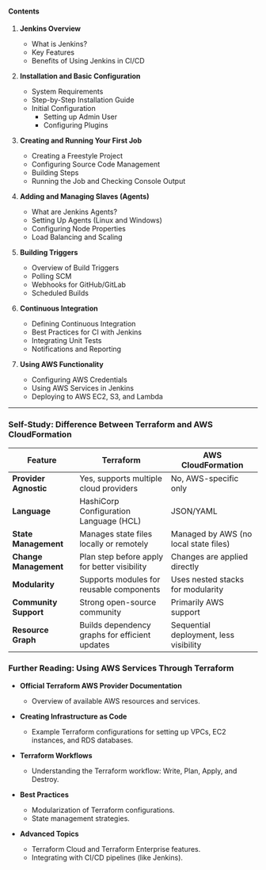 #### Contents

1. **Jenkins Overview**
   - What is Jenkins?
   - Key Features
   - Benefits of Using Jenkins in CI/CD

2. **Installation and Basic Configuration**
   - System Requirements
   - Step-by-Step Installation Guide
   - Initial Configuration
     - Setting up Admin User
     - Configuring Plugins

3. **Creating and Running Your First Job**
   - Creating a Freestyle Project
   - Configuring Source Code Management
   - Building Steps
   - Running the Job and Checking Console Output

4. **Adding and Managing Slaves (Agents)**
   - What are Jenkins Agents?
   - Setting Up Agents (Linux and Windows)
   - Configuring Node Properties
   - Load Balancing and Scaling

5. **Building Triggers**
   - Overview of Build Triggers
   - Polling SCM
   - Webhooks for GitHub/GitLab
   - Scheduled Builds

6. **Continuous Integration**
   - Defining Continuous Integration
   - Best Practices for CI with Jenkins
   - Integrating Unit Tests
   - Notifications and Reporting

7. **Using AWS Functionality**
   - Configuring AWS Credentials
   - Using AWS Services in Jenkins
   - Deploying to AWS EC2, S3, and Lambda

---

### Self-Study: Difference Between Terraform and AWS CloudFormation

| Feature                | Terraform                                        | AWS CloudFormation                             |
|------------------------|--------------------------------------------------|------------------------------------------------|
| **Provider Agnostic**  | Yes, supports multiple cloud providers           | No, AWS-specific only                          |
| **Language**           | HashiCorp Configuration Language (HCL)          | JSON/YAML                                      |
| **State Management**   | Manages state files locally or remotely          | Managed by AWS (no local state files)         |
| **Change Management**  | Plan step before apply for better visibility     | Changes are applied directly                   |
| **Modularity**         | Supports modules for reusable components         | Uses nested stacks for modularity              |
| **Community Support**  | Strong open-source community                     | Primarily AWS support                           |
| **Resource Graph**     | Builds dependency graphs for efficient updates   | Sequential deployment, less visibility         |

### Further Reading: Using AWS Services Through Terraform

- **Official Terraform AWS Provider Documentation**
  - Overview of available AWS resources and services.
  
- **Creating Infrastructure as Code**
  - Example Terraform configurations for setting up VPCs, EC2 instances, and RDS databases.

- **Terraform Workflows**
  - Understanding the Terraform workflow: Write, Plan, Apply, and Destroy.

- **Best Practices**
  - Modularization of Terraform configurations.
  - State management strategies.

- **Advanced Topics**
  - Terraform Cloud and Terraform Enterprise features.
  - Integrating with CI/CD pipelines (like Jenkins).
